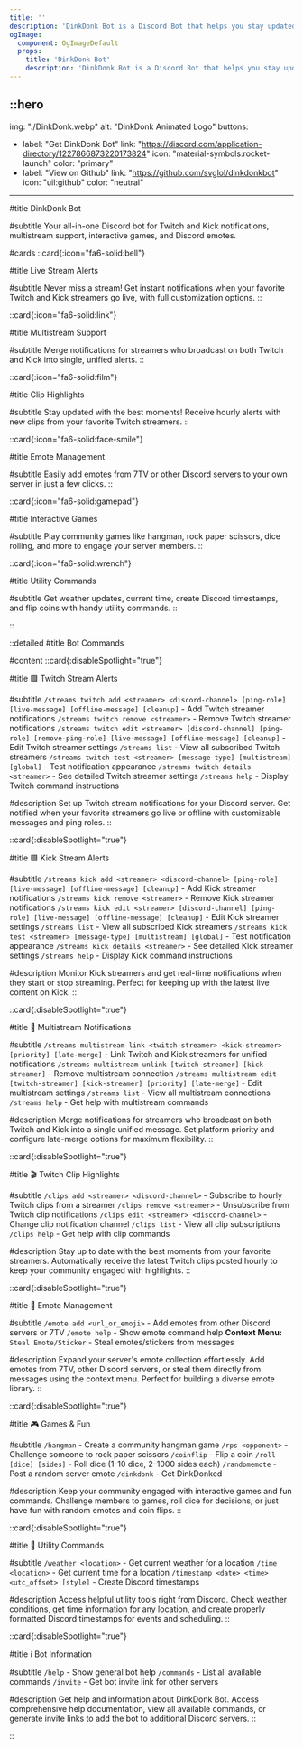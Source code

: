 ```yaml
---
title: ''
description: 'DinkDonk Bot is a Discord Bot that helps you stay updated with Twitch and Kick streams, clips, multistream notifications, interactive games, and Discord emotes effortlessly.'
ogImage:
  component: OgImageDefault
  props:
    title: 'DinkDonk Bot'
    description: 'DinkDonk Bot is a Discord Bot that helps you stay updated with Twitch and Kick streams, clips, multistream notifications, interactive games, and Discord emotes effortlessly.'
---
```


::hero
---
img: "./DinkDonk.webp"
alt: "DinkDonk Animated Logo"
buttons:
  - label: "Get DinkDonk Bot"
    link: "https://discord.com/application-directory/1227866873220173824"
    icon: "material-symbols:rocket-launch"
    color: "primary"
  - label: "View on Github"
    link: "https://github.com/svglol/dinkdonkbot"
    icon: "uil:github"
    color: "neutral"
---

#title
DinkDonk Bot

#subtitle
Your all-in-one Discord bot for Twitch and Kick notifications, multistream support, interactive games, and Discord emotes.

#cards
::card{:icon="fa6-solid:bell"}

#title
Live Stream Alerts

#subtitle
Never miss a stream! Get instant notifications when your favorite Twitch and Kick streamers go live, with full customization options.
::

::card{:icon="fa6-solid:link"}

#title
Multistream Support

#subtitle
Merge notifications for streamers who broadcast on both Twitch and Kick into single, unified alerts.
::

::card{:icon="fa6-solid:film"}

#title
Clip Highlights

#subtitle
Stay updated with the best moments! Receive hourly alerts with new clips from your favorite Twitch streamers.
::

::card{:icon="fa6-solid:face-smile"}

#title
Emote Management

#subtitle
Easily add emotes from 7TV or other Discord servers to your own server in just a few clicks.
::

::card{:icon="fa6-solid:gamepad"}

#title
Interactive Games

#subtitle
Play community games like hangman, rock paper scissors, dice rolling, and more to engage your server members.
::

::card{:icon="fa6-solid:wrench"}

#title
Utility Commands

#subtitle
Get weather updates, current time, create Discord timestamps, and flip coins with handy utility commands.
::

::

::detailed
#title
Bot Commands

#content
::card{:disableSpotlight="true"}

#title
🟪 Twitch Stream Alerts

#subtitle
`/streams twitch add <streamer> <discord-channel> [ping-role] [live-message] [offline-message] [cleanup]` - Add Twitch streamer notifications
`/streams twitch remove <streamer>` - Remove Twitch streamer notifications
`/streams twitch edit <streamer> [discord-channel] [ping-role] [remove-ping-role] [live-message] [offline-message] [cleanup]` - Edit Twitch streamer settings
`/streams list` - View all subscribed Twitch streamers
`/streams twitch test <streamer> [message-type] [multistream] [global]` - Test notification appearance
`/streams twitch details <streamer>` - See detailed Twitch streamer settings
`/streams help` - Display Twitch command instructions

#description
Set up Twitch stream notifications for your Discord server. Get notified when your favorite streamers go live or offline with customizable messages and ping roles.
::

::card{:disableSpotlight="true"}

#title
🟩 Kick Stream Alerts

#subtitle
`/streams kick add <streamer> <discord-channel> [ping-role] [live-message] [offline-message] [cleanup]` - Add Kick streamer notifications
`/streams kick remove <streamer>` - Remove Kick streamer notifications
`/streams kick edit <streamer> [discord-channel] [ping-role] [live-message] [offline-message] [cleanup]` - Edit Kick streamer settings
`/streams list` - View all subscribed Kick streamers
`/streams kick test <streamer> [message-type] [multistream] [global]` - Test notification appearance
`/streams kick details <streamer>` - See detailed Kick streamer settings
`/streams help` - Display Kick command instructions

#description
Monitor Kick streamers and get real-time notifications when they start or stop streaming. Perfect for keeping up with the latest live content on Kick.
::

::card{:disableSpotlight="true"}

#title
🔗 Multistream Notifications

#subtitle
`/streams multistream link <twitch-streamer> <kick-streamer> [priority] [late-merge]` - Link Twitch and Kick streamers for unified notifications
`/streams multistream unlink [twitch-streamer] [kick-streamer]` - Remove multistream connection
`/streams multistream edit [twitch-streamer] [kick-streamer] [priority] [late-merge]` - Edit multistream settings
`/streams list` - View all multistream connections
`/streams help` - Get help with multistream commands

#description
Merge notifications for streamers who broadcast on both Twitch and Kick into a single unified message. Set platform priority and configure late-merge options for maximum flexibility.
::

::card{:disableSpotlight="true"}

#title
🎬 Twitch Clip Highlights

#subtitle
`/clips add <streamer> <discord-channel>` - Subscribe to hourly Twitch clips from a streamer
`/clips remove <streamer>` - Unsubscribe from Twitch clip notifications
`/clips edit <streamer> <discord-channel>` - Change clip notification channel
`/clips list` - View all clip subscriptions
`/clips help` - Get help with clip commands

#description
Stay up to date with the best moments from your favorite streamers. Automatically receive the latest Twitch clips posted hourly to keep your community engaged with highlights.
::

::card{:disableSpotlight="true"}

#title
🥳 Emote Management

#subtitle
`/emote add <url_or_emoji>` - Add emotes from other Discord servers or 7TV
`/emote help` - Show emote command help
**Context Menu:** `Steal Emote/Sticker` - Steal emotes/stickers from messages

#description
Expand your server's emote collection effortlessly. Add emotes from 7TV, other Discord servers, or steal them directly from messages using the context menu. Perfect for building a diverse emote library.
::

::card{:disableSpotlight="true"}

#title
🎮 Games & Fun

#subtitle
`/hangman` - Create a community hangman game
`/rps <opponent>` - Challenge someone to rock paper scissors
`/coinflip` - Flip a coin
`/roll [dice] [sides]` - Roll dice (1-10 dice, 2-1000 sides each)
`/randomemote` - Post a random server emote
`/dinkdonk` - Get DinkDonked

#description
Keep your community engaged with interactive games and fun commands. Challenge members to games, roll dice for decisions, or just have fun with random emotes and coin flips.
::

::card{:disableSpotlight="true"}

#title
🔧 Utility Commands

#subtitle
`/weather <location>` - Get current weather for a location
`/time <location>` - Get current time for a location
`/timestamp <date> <time> <utc_offset> [style]` - Create Discord timestamps

#description
Access helpful utility tools right from Discord. Check weather conditions, get time information for any location, and create properly formatted Discord timestamps for events and scheduling.
::

::card{:disableSpotlight="true"}

#title
ℹ️ Bot Information

#subtitle
`/help` - Show general bot help
`/commands` - List all available commands
`/invite` - Get bot invite link for other servers

#description
Get help and information about DinkDonk Bot. Access comprehensive help documentation, view all available commands, or generate invite links to add the bot to additional Discord servers.
::

::
